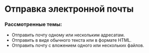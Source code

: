 # Отправка электронной почты

### Рассмотренные темы:
* Отправить почту одному или нескольким адресатам.
* Отправить в виде обычного текста или в формате HTML.
* Отправить почту с вложением одного или нескольких файлов.